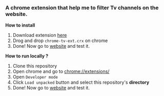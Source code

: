 ### A chrome extension that help me to filter Tv channels on the website.

**How to install**
1. Download extension [here](https://github.com/ozcanyarimdunya/chrome-tv-ext/blob/master/chrome-tv-ext.crx)
2. Drog and drop `chrome-tv-ext.crx` on chrome
3. Done! Now go to [website](https://www.ecanlitvizle.live/tv.php) and test it.


**How to run locally ?**

1. Clone this repository
2. Open chrome and go to [chrome://extensions/](chrome://extensions/)
3. Open `Developer mode`
4. Click `Load unpacked` button and select this repository's **directory**
5. Done! Now go to [website](https://www.ecanlitvizle.live/tv.php) and test it.
